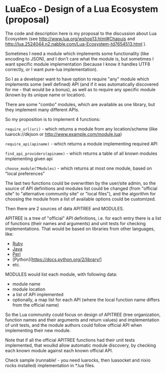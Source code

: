LuaEco - Design of a Lua Ecosystem (proposal)
=============================================

The code and description here is my proposal to the discussion about Lua Ecosystem (see http://www.lua.org/wshop13.html#Chapuis and http://lua.2524044.n2.nabble.com/Lua-Ecosystem-td7654513.html ).

Sometimes I need a module which implements some functionality (like encoding to JSON), and I don't care what the module is, but sometimes I want specific module implementation (because I know it handles UTF8 correctly, or I want pure-lua implementation).

So I as a developer want to have option to require "any" module which implements some (well defined) API (and if it was automatically discovered for me - that would be a bonus), as well as to require any specific module (known by its unique name or location).

There are some "combo" modules, which are available as one library, but they implement many different APIs.

So my proposition is to implement 4 functions:

`require_url(uri)` - which returns a module from any location/scheme (like luarock://dkjson or http://www.example.com/module.lua)

`require_api(apiname)` - which returns a module implementing required API

`find_api_providers(apiname)` - which returns a table of all known modules implementing given api

`choose_module(TModules)` - which returns at most one module, based on "local preferences"

The last two functions could be overwritten by the user/site admin, so the source of API definitions and modules list could be changed (from "official site" to "alternative community site" or "local files"), and the algorithm for choosing the module from a list of available options could be customized.

Then there are 2 sources of data APITREE and MODULES.

APITREE is a tree of "official" API definitions, i.e. for each entry there is a list of functions (their names and arguments) and unit tests for checking implementations. That would be based on libraries from other languages, like:
 * [Ruby](http://www.ruby-doc.org/stdlib-2.0.0/packages.html)
 * [Java](http://docs.oracle.com/javase/6/docs/api/)
 * [Perl](http://perldoc.perl.org/perlmodlib.html#Standard-Modules)
 * [Python](https://docs.python.org/2/library/]
 * etc.

MODULES would list each module, with following data:
- module name
- module location
- a list of API implemented
- optionally, a map list for each API (where the local function name differs from the official name)

So the Lua community could focus on design of APITREE (tree organization, function names and their arguments and return values) and implementation of unit tests, and the module authors could follow official API when implementing their new module.

Note that if all the official APITREE functions had their unit tests implemented, that woulkd allow automatic module discovery, by checking each known module against each known official API.

Check sample (runnable! - you need luarocks, then luasocket and nixio rocks installed) implementation in *.lua files.



